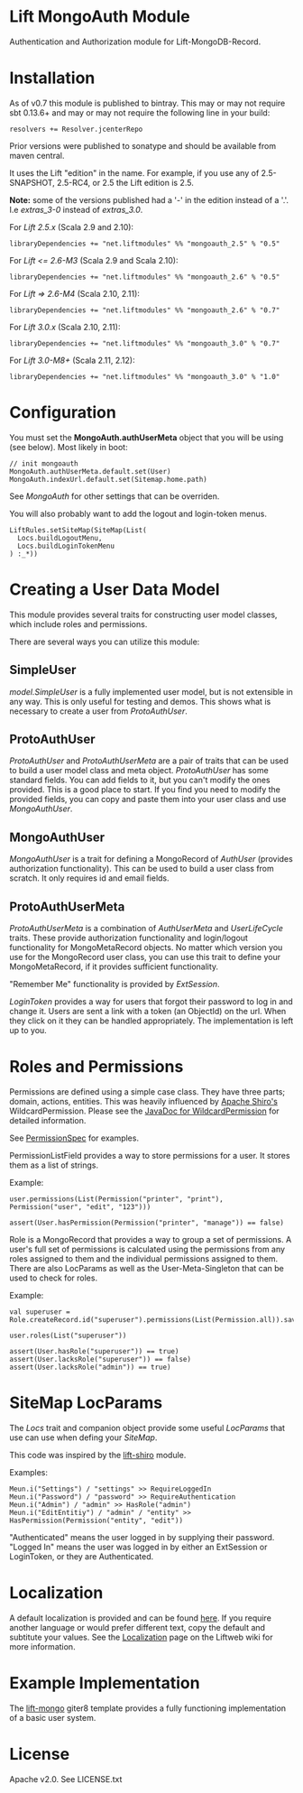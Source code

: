 # Lift MongoAuth Module

Authentication and Authorization module for Lift-MongoDB-Record.

# Installation

As of v0.7 this module is published to bintray. This may or may not require sbt 0.13.6+ and may or may not require the following line in your build:

    resolvers += Resolver.jcenterRepo

Prior versions were published to sonatype and should be available from maven central.

It uses the Lift "edition" in the name. For example, if you use any of 2.5-SNAPSHOT, 2.5-RC4, or 2.5 the Lift edition is 2.5.

**Note:** some of the versions published had a '-' in the edition instead of a '.'. I.e *extras_3-0* instead of *extras_3.0*.

For *Lift 2.5.x* (Scala 2.9 and 2.10):

    libraryDependencies += "net.liftmodules" %% "mongoauth_2.5" % "0.5"

For *Lift <= 2.6-M3* (Scala 2.9 and Scala 2.10):

    libraryDependencies += "net.liftmodules" %% "mongoauth_2.6" % "0.5"

For *Lift => 2.6-M4* (Scala 2.10, 2.11):

    libraryDependencies += "net.liftmodules" %% "mongoauth_2.6" % "0.7"

For *Lift 3.0.x* (Scala 2.10, 2.11):

    libraryDependencies += "net.liftmodules" %% "mongoauth_3.0" % "0.7"

For *Lift 3.0-M8+* (Scala 2.11, 2.12):

    libraryDependencies += "net.liftmodules" %% "mongoauth_3.0" % "1.0"

# Configuration

You must set the __MongoAuth.authUserMeta__ object that you will be using (see below). Most likely in boot:

    // init mongoauth
    MongoAuth.authUserMeta.default.set(User)
    MongoAuth.indexUrl.default.set(Sitemap.home.path)

See _MongoAuth_ for other settings that can be overriden.

You will also probably want to add the logout and login-token menus.

    LiftRules.setSiteMap(SiteMap(List(
      Locs.buildLogoutMenu,
      Locs.buildLoginTokenMenu
    ) :_*))

# Creating a User Data Model

This module provides several traits for constructing user model classes, which include roles and permissions.

There are several ways you can utilize this module:

## SimpleUser

_model.SimpleUser_ is a fully implemented user model, but is not extensible in any way. This is only useful for testing and demos.
This shows what is necessary to create a user from _ProtoAuthUser_.

## ProtoAuthUser

_ProtoAuthUser_ and _ProtoAuthUserMeta_ are a pair of traits that can be used to build a user model class and meta object.
_ProtoAuthUser_ has some standard fields. You can add
fields to it, but you can't modify the ones provided. This is a good place to start. If you find you need to modify
the provided fields, you can copy and paste them into your user class and use _MongoAuthUser_.

## MongoAuthUser

_MongoAuthUser_ is a trait for defining a MongoRecord of _AuthUser_ (provides authorization functionality).
This can be used to build a user class from scratch. It only requires id and email fields.

## ProtoAuthUserMeta

_ProtoAuthUserMeta_ is a combination of _AuthUserMeta_ and _UserLifeCycle_ traits. These provide authorization
functionality and login/logout functionality for MongoMetaRecord objects. No matter which version you use for the
MongoRecord user class, you can use this trait to define your MongoMetaRecord, if it provides sufficient functionality.

"Remember Me" functionality is provided by _ExtSession_.

_LoginToken_ provides a way for users that forgot their password to log in and change it. Users are sent a link with a token (an ObjectId)
on the url. When they click on it they can be handled appropriately. The implementation is left up to you.

# Roles and Permissions

Permissions are defined using a simple case class. They have three parts; domain, actions, entities. This was heavily
influenced by [Apache Shiro's](http://shiro.apache.org/) WildcardPermission.
Please see the [JavaDoc for WildcardPermission](http://shiro.apache.org/static/current/apidocs/org/apache/shiro/authz/permission/WildcardPermission.html)
for detailed information.

See [PermissionSpec](https://github.com/eltimn/lift-mongoauth/blob/master/src/test/scala/net.liftmodules/mongoauth/PermissionSpec.scala) for examples.

PermissionListField provides a way to store permissions for a user. It stores them as a list of strings.

Example:

    user.permissions(List(Permission("printer", "print"), Permission("user", "edit", "123")))

    assert(User.hasPermission(Permission("printer", "manage")) == false)

Role is a MongoRecord that provides a way to group a set of permissions. A user's full set of permissions is calculated using the permissions
from any roles assigned to them and the individual permissions assigned to them. There are also LocParams as well as the User-Meta-Singleton that can be used to check for roles.

Example:

    val superuser = Role.createRecord.id("superuser").permissions(List(Permission.all)).save

    user.roles(List("superuser"))

    assert(User.hasRole("superuser")) == true)
    assert(User.lacksRole("superuser")) == false)
    assert(User.lacksRole("admin")) == true)


# SiteMap LocParams

The _Locs_ trait and companion object provide some useful _LocParams_ that use can use when defing your _SiteMap_.

This code was inspired by the [lift-shiro](https://github.com/timperrett/lift-shiro) module.

Examples:

    Meun.i("Settings") / "settings" >> RequireLoggedIn
    Meun.i("Password") / "password" >> RequireAuthentication
    Meun.i("Admin") / "admin" >> HasRole("admin")
    Meun.i("EditEntitiy") / "admin" / "entity" >> HasPermission(Permission("entity", "edit"))


"Authenticated" means the user logged in by supplying their password. "Logged In" means the user was logged in by either
an ExtSession or LoginToken, or they are Authenticated.

# Localization

A default localization is provided and can be found [here](https://github.com/jonoabroad/lift-mongoauth/tree/master/src/main/resources/toserve/mongoauth.resources.html). If you require another language or would prefer different text, copy the default and subtitute your values. See the [Localization](https://www.assembla.com/spaces/liftweb/wiki/Localization) page on the Liftweb wiki for more information.


# Example Implementation

The [lift-mongo](https://github.com/eltimn/lift-mongo.g8) giter8 template provides a fully functioning implementation of a basic user system.

# License

Apache v2.0. See LICENSE.txt

